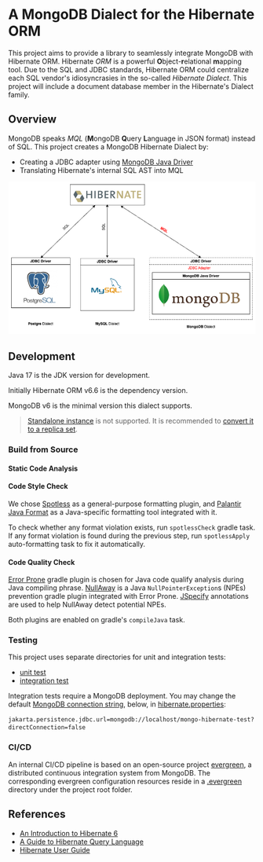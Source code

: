 # A MongoDB Dialect for the Hibernate ORM

This project aims to provide a library to seamlessly integrate MongoDB with Hibernate ORM. Hibernate _ORM_ is a powerful **O**bject-**r**elational **m**apping tool. Due to the SQL and JDBC standards, Hibernate ORM could centralize each SQL vendor's idiosyncrasies in the so-called _Hibernate Dialect_. This project will include a document database member in the Hibernate's Dialect family.

## Overview

MongoDB speaks _MQL_ (**M**ongoDB **Q**uery **L**anguage in JSON format) instead of SQL. This project creates a MongoDB Hibernate Dialect by:

- Creating a JDBC adapter using [MongoDB Java Driver](https://www.mongodb.com/docs/drivers/java-drivers/)
- Translating Hibernate's internal SQL AST into MQL

<img src="mongodb_dialect.png" alt="MongoDB Dialect" />

## Development

Java 17 is the JDK version for development.

Initially Hibernate ORM v6.6 is the dependency version.

MongoDB v6 is the minimal version this dialect supports.

> [Standalone instance](https://www.mongodb.com/docs/manual/reference/glossary/#std-term-standalone) is not supported. It is recommended to [convert it to a replica set](https://www.mongodb.com/docs/manual/tutorial/convert-standalone-to-replica-set/).

### Build from Source

#### Static Code Analysis

#### Code Style Check

We chose [Spotless](https://github.com/diffplug/spotless/tree/main/plugin-gradle) as a general-purpose formatting plugin, and [Palantir Java Format](https://github.com/palantir/palantir-java-format) as a Java-specific formatting tool integrated with it.

To check whether any format violation exists, run `spotlessCheck` gradle task. If any format violation is found during the previous step, run `spotlessApply` auto-formatting task to fix it automatically.

#### Code Quality Check

[Error Prone](https://github.com/tbroyer/gradle-errorprone-plugin) gradle plugin is chosen for Java code qualify analysis during Java compiling phrase. [NullAway](https://github.com/uber/NullAway) is a Java `NullPointerException`s (NPEs) prevention gradle plugin integrated with Error Prone. [JSpecify](https://jspecify.dev) annotations are used to help NullAway detect potential NPEs.

Both plugins are enabled on gradle's `compileJava` task.

### Testing

This project uses separate directories for unit and integration tests:

- [unit test](src/test)
- [integration test](src/integrationTest)

Integration tests require a MongoDB deployment. You may change the default [MongoDB connection string](https://www.mongodb.com/docs/manual/reference/connection-string/), below, in [hibernate.properties](src/integrationTest/resources/hibernate.properties):

```properties
jakarta.persistence.jdbc.url=mongodb://localhost/mongo-hibernate-test?directConnection=false
```

### CI/CD
An internal CI/CD pipeline is based on an open-source project [evergreen](https://github.com/evergreen-ci/evergreen), a distributed continuous integration system from MongoDB. The corresponding evergreen configuration resources reside in a [.evergreen](/.evergreen) directory under the project root folder.

## References
- [An Introduction to Hibernate 6](https://docs.jboss.org/hibernate/orm/6.6/introduction/html_single/Hibernate_Introduction.html)
- [A Guide to Hibernate Query Language](https://docs.jboss.org/hibernate/orm/6.6/querylanguage/html_single/Hibernate_Query_Language.html)
- [Hibernate User Guide](https://docs.jboss.org/hibernate/orm/6.6/userguide/html_single/Hibernate_User_Guide.html)